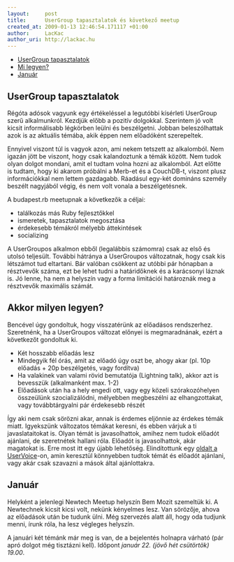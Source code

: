 ```yaml
---
layout:     post
title:      UserGroup tapasztalatok és következő meetup
created_at: 2009-01-13 12:46:54.171117 +01:00
author:     LacKac
author_uri: http://lackac.hu
--- 
```


* [UserGroup tapasztalatok](#usergroup)
* [Mi legyen?](#milegyen)
* [Január](#januar)

<a name="usergroup"></a>
## UserGroup tapasztalatok

Régóta adósok vagyunk egy értékeléssel a legutóbbi kísérleti UserGroup szerű alkalmunkról. Kezdjük előbb a pozitív dolgokkal. Szerintem jó volt kicsit informálisabb légkörben leülni és beszélgetni. Jobban beleszólhattak azok is az aktuális témába, akik éppen nem előadóként szerepeltek.

Ennyivel viszont túl is vagyok azon, ami nekem tetszett az alkalomból. Nem igazán jött be viszont, hogy csak kalandoztunk a témák között. Nem tudok olyan dolgot mondani, amit el tudtam volna hozni az alkalomból. Azt előtte is tudtam, hogy ki akarom próbálni a Merb-et és a CouchDB-t, viszont plusz információkkal nem lettem gazdagabb. Ráadásul egy-két domináns személy beszélt nagyjából végig, és nem volt vonala a beszélgetésnek.

A budapest.rb meetupnak a következők a céljai:

* találkozás más Ruby fejlesztőkkel
* ismeretek, tapasztalatok megosztása
* érdekesebb témákról mélyebb áttekintések
* socializing

A UserGroupos alkalmon ebből (legalábbis számomra) csak az első és utolsó teljesült. További hátránya a UserGroupos változatnak, hogy csak kis létszámot tud eltartani. Bár valóban csökkent az utóbbi pár hónapban a résztvevők száma, ezt be lehet tudni a határidőknek és a karácsonyi láznak is. Jó lenne, ha nem a helyszín vagy a forma limitációi határoznák meg a résztvevők maximális számát.

<a name="milegyen"></a>
## Akkor milyen legyen?

Bencével úgy gondoltuk, hogy visszatérünk az előadásos rendszerhez. Szeretnénk, ha a UserGroupos változat előnyei is megmaradnának, ezért a következőt gondoltuk ki.

* Két hosszabb előadás lesz
* Mindegyik fél órás, amit az előadó úgy oszt be, ahogy akar (pl. 10p előadás + 20p beszélgetés, vagy fordítva)
* Ha valakinek van valami rövid bemutatója (Lightning talk), akkor azt is bevesszük (alkalmanként max. 1-2)
* Előadások után ha a hely engedi ott, vagy egy közeli szórakozóhelyen összeülünk szocializálódni, mélyebben megbeszélni az elhangzottakat, vagy továbbtárgyalni pár érdekesebb részét

Így aki nem csak sörözni akar, annak is érdemes eljönnie az érdekes témák miatt. Igyekszünk változatos témákat keresni, és ebben várjuk a ti javaslataitokat is. Olyan témát is javasolhattok, amihez nem tudok előadót ajánlani, de szeretnétek hallani róla. Előadót is javasolhattok, akár magatokat is. Erre most itt egy újabb lehetőség. Elindítottunk egy [oldalt a UserVoice](http://bprb.uservoice.com/)-on, amin keresztül könnyebben tudtok témát és előadót ajánlani, vagy akár csak szavazni a mások által ajánlottakra.

<a name="januar"></a>
## Január

Helyként a jelenlegi Newtech Meetup helyszín Bem Mozit szemeltük ki. A Newtechnek kicsit kicsi volt, nekünk kényelmes lesz. Van sörözője, ahova az előadások után be tudunk ülni. Még szervezés alatt áll, hogy oda tudjunk menni, írunk róla, ha lesz végleges helyszín.

A januári két témánk már meg is van, de a bejelentés holnapra várható (pár apró dolgot még tisztázni kell). Időpont *január 22. (jövő hét csütörtök) 19.00*.
